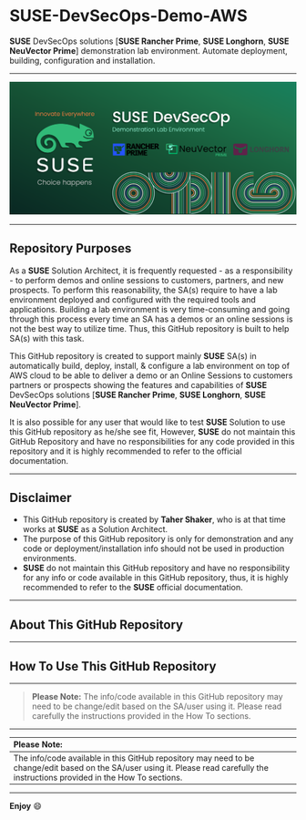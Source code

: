 # SUSE-DevSecOps-Demo-AWS

__SUSE__ DevSecOps solutions [__SUSE Rancher Prime__, __SUSE Longhorn__, __SUSE NeuVector Prime__] demonstration lab environment. Automate deployment, building, configuration and installation.

---

<p align="center">
    <img src="Images/front-image.png">
</p>

---

## Repository Purposes

As a __SUSE__ Solution Architect, it is frequently requested - as a responsibility - to perform demos and online sessions to customers, partners, and new prospects. To perform this reasonability, the SA(s) require to have a lab environment deployed and configured with the required tools and applications. Building a lab environment is very time-consuming and going through this process every time an SA has a demos or an online sessions is not the best way to utilize time. Thus, this GitHub repository is built to help SA(s) with this task.

This GitHub repository is created to support mainly __SUSE__ SA(s) in automatically build, deploy, install, & configure a lab environment on top of AWS cloud to be able to deliver a demo or an Online Sessions to customers partners or prospects showing the features and capabilities of __SUSE__ DevSecOps solutions [__SUSE Rancher Prime__, __SUSE Longhorn__, __SUSE NeuVector Prime__]. 

It is also possible for any user that would like to test __SUSE__ Solution to use this GitHub repository as he/she see fit, However, __SUSE__ do not maintain this GitHub Repository and have no responsibilities for any code provided in this repository and it is highly recommended to refer to the official documentation.

---

## Disclaimer

- This GitHub repository is created by __Taher Shaker__, who is at that time works at __SUSE__ as a Solution Architect.
- The purpose of this GitHub repository is only for demonstration and any code or deployment/installation info should not be used in production environments.
- __SUSE__ do not maintain this GitHub repository and have no responsibility for any info or code available in this GitHub repository, thus, it is highly recommended to refer to the __SUSE__ official documentation.

---

## About This GitHub Repository



---

## How To Use This GitHub Repository



---

> __Please Note:__ 
The info/code available in this GitHub repository may need to be change/edit based on the SA/user using it. Please read carefully the instructions provided in the How To sections.

---

| __Please Note:__ |
| :--------------- |
| The info/code available in this GitHub repository may need to be change/edit based on the SA/user using it. Please read carefully the instructions provided in the How To sections. |

---

__Enjoy__ :smile:

